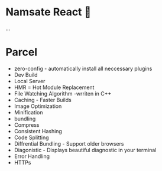# Namsate React 🚀

...
# Parcel
- zero-config - automatically install all neccessary plugins
- Dev Build
- Local Server
- HMR = Hot Module Replacement
- File Watching Algorithm -wrriten in C++
- Caching  - Faster Builds
- Image Optimization
- Minification
- bundling
- Compress
- Consistent Hashing
- Code Splitting
- Diffrential Bundling - Support older browsers
- Diagonistic - Displays beautiful diagnostic in your terminal 
- Error Handling
- HTTPs